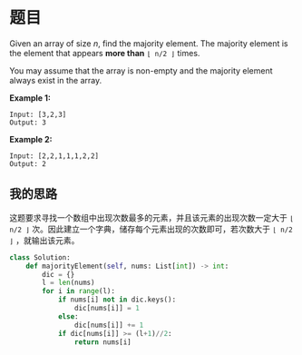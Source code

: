 # 题目

Given an array of size *n*, find the majority element. The majority element is the element that appears **more than** `⌊ n/2 ⌋` times.

You may assume that the array is non-empty and the majority element always exist in the array.

**Example 1:**

```
Input: [3,2,3]
Output: 3
```

**Example 2:**

```
Input: [2,2,1,1,1,2,2]
Output: 2
```

## 我的思路

这题要求寻找一个数组中出现次数最多的元素，并且该元素的出现次数一定大于 `⌊ n/2 ⌋` 次。因此建立一个字典，储存每个元素出现的次数即可，若次数大于 `⌊ n/2 ⌋` ，就输出该元素。

```python
class Solution:
    def majorityElement(self, nums: List[int]) -> int:
        dic = {}
        l = len(nums)
        for i in range(l):
            if nums[i] not in dic.keys():
                dic[nums[i]] = 1
            else:
                dic[nums[i]] += 1
            if dic[nums[i]] >= (l+1)//2:
                return nums[i]
```



